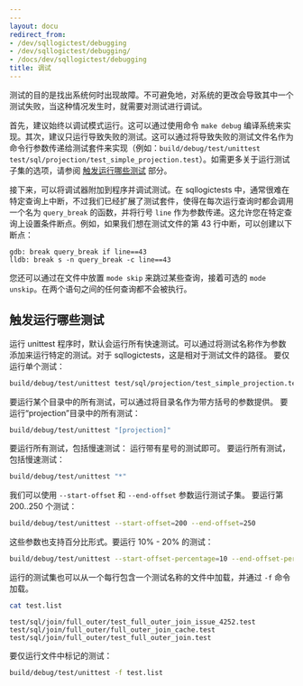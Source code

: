 ```yaml
---
---
layout: docu
redirect_from:
- /dev/sqllogictest/debugging
- /dev/sqllogictest/debugging/
- /docs/dev/sqllogictest/debugging
title: 调试
---
```


测试的目的是找出系统何时出现故障。不可避免地，对系统的更改会导致其中一个测试失败，当这种情况发生时，就需要对测试进行调试。

首先，建议始终以调试模式运行。这可以通过使用命令 `make debug` 编译系统来实现。其次，建议只运行导致失败的测试。这可以通过将导致失败的测试文件名作为命令行参数传递给测试套件来实现（例如：`build/debug/test/unittest test/sql/projection/test_simple_projection.test`）。如需更多关于运行测试子集的选项，请参阅 [触发运行哪些测试](#triggering-which-tests-to-run) 部分。

接下来，可以将调试器附加到程序并调试测试。在 sqllogictests 中，通常很难在特定查询上中断，不过我们已经扩展了测试套件，使得在每次运行查询时都会调用一个名为 `query_break` 的函数，并将行号 `line` 作为参数传递。这允许您在特定查询上设置条件断点。例如，如果我们想在测试文件的第 43 行中断，可以创建以下断点：

```text
gdb: break query_break if line==43
lldb: break s -n query_break -c line==43
```

您还可以通过在文件中放置 `mode skip` 来跳过某些查询，接着可选的 `mode unskip`。在两个语句之间的任何查询都不会被执行。

## 触发运行哪些测试

运行 unittest 程序时，默认会运行所有快速测试。可以通过将测试名称作为参数添加来运行特定的测试。对于 sqllogictests，这是相对于测试文件的路径。
要仅运行单个测试：

```bash
build/debug/test/unittest test/sql/projection/test_simple_projection.test
```

要运行某个目录中的所有测试，可以通过将目录名作为带方括号的参数提供。
要运行“projection”目录中的所有测试：

```bash
build/debug/test/unittest "[projection]"
```

要运行所有测试，包括慢速测试：
运行带有星号的测试即可。
要运行所有测试，包括慢速测试：

```bash
build/debug/test/unittest "*"
```

我们可以使用 `--start-offset` 和 `--end-offset` 参数运行测试子集。
要运行第 200..250 个测试：

```bash
build/debug/test/unittest --start-offset=200 --end-offset=250
```

这些参数也支持百分比形式。要运行 10% - 20% 的测试：

```bash
build/debug/test/unittest --start-offset-percentage=10 --end-offset-percentage=20
```

运行的测试集也可以从一个每行包含一个测试名称的文件中加载，并通过 `-f` 命令加载。

```bash
cat test.list
```

```text
test/sql/join/full_outer/test_full_outer_join_issue_4252.test
test/sql/join/full_outer/full_outer_join_cache.test
test/sql/join/full_outer/test_full_outer_join.test
```

要仅运行文件中标记的测试：

```bash
build/debug/test/unittest -f test.list
```